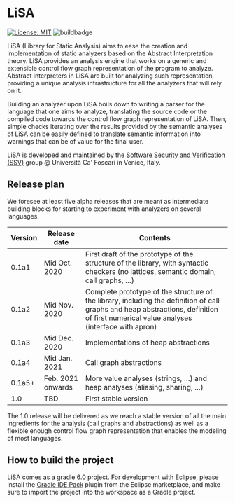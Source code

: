 # LiSA

[![License: MIT](https://img.shields.io/badge/License-MIT-yellow.svg)](https://opensource.org/licenses/MIT)
![buildbadge](https://github.com/UniVE-SSV/lisa/workflows/Gradle%20Build/badge.svg) 

LiSA (Library for Static Analysis) aims to ease the creation and implementation of static analyzers based on the Abstract Interpretation theory.
LiSA provides an analysis engine that works on a generic and extensible control flow graph representation of the program to analyze. Abstract interpreters in LiSA are built 
for analyzing such representation, providing a unique analysis infrastructure for all the analyzers that will rely on it.

Building an analyzer upon LiSA boils down to writing a parser for the language that one aims to analyze, translating the source code or the compiled code towards 
the control flow graph representation of LiSA. Then, simple checks iterating over the results provided by the semantic analyses of LiSA can be easily defined to translate 
semantic information into warnings that can be of value for the final user. 

LiSA is developed and maintained by the [Software Security and Verification (SSV)](https://ssv.dais.unive.it/) group @ Università Ca' Foscari in Venice, Italy. 

## Release plan ##

We foresee at least five alpha releases that are meant as intermediate building blocks for starting to experiment with analyzers on several languages. 

| Version | Release date | Contents |
| --- | --- | --- |
| 0.1a1 | Mid Oct. 2020 | First draft of the prototype of the structure of the library, with syntactic checkers (no lattices, semantic domain, call graphs, …) |
| 0.1a2 | Mid Nov. 2020 | Complete prototype of the structure of the library, including the definition of call graphs and heap abstractions, definition of first numerical value analyses (interface with apron) |
| 0.1a3 | Mid Dec. 2020 | Implementations of heap abstractions |
| 0.1a4 | Mid Jan. 2021 | Call graph abstractions |
| 0.1a5+ | Feb. 2021 onwards | More value analyses (strings, …) and heap analyses (aliasing, sharing, …) |
| 1.0 | TBD | First stable version |

The 1.0 release will be delivered as we reach a stable version of all the main ingredients for the analysis (call graphs and abstractions) as well as a flexible enough control flow graph representation that enables the modeling of most languages.

## How to build the project ##

LiSA comes as a gradle 6.0 project. For development with Eclipse, please install the [Gradle IDE Pack](https://marketplace.eclipse.org/content/gradle-ide-pack) 
plugin from the Eclipse marketplace, and make sure to import the project into the workspace as a Gradle project. 
